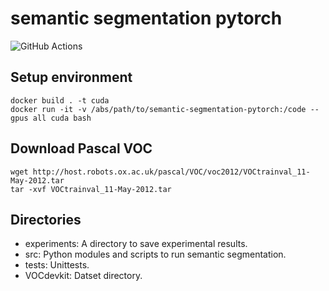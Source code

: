 # semantic segmentation pytorch

![GitHub Actions](https://github.com/yutayamazaki/semantic-segmentation-pytorch/workflows/build/badge.svg)

## Setup environment

```shell
docker build . -t cuda
docker run -it -v /abs/path/to/semantic-segmentation-pytorch:/code --gpus all cuda bash
```
## Download Pascal VOC

```shell
wget http://host.robots.ox.ac.uk/pascal/VOC/voc2012/VOCtrainval_11-May-2012.tar
tar -xvf VOCtrainval_11-May-2012.tar
```

## Directories

- experiments: A directory to save experimental results.
- src: Python modules and scripts to run semantic segmentation.
- tests: Unittests.
- VOCdevkit: Datset directory.


